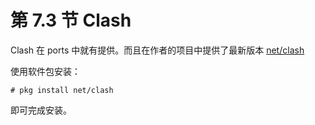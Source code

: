 # 第 7.3 节 Clash

Clash 在 ports 中就有提供。而且在作者的项目中提供了最新版本 [net/clash](https://github.com/Dreamacro/clash/releases)

使用软件包安装：

```shell-session
# pkg install net/clash
```

即可完成安装。
